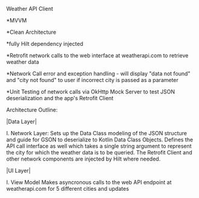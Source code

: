 Weather API Client

*MVVM 

*Clean Architecture 

*fully Hilt dependency injected 

*Retrofit network calls to the web interface at weatherapi.com to retrieve weather data 

*Network Call error and exception handling - will display "data not found" and "city not found" to user if incorrect city is passed as a parameter

*Unit Testing of network calls via OkHttp Mock Server to test JSON deserialization and the app's Retrofit Client

Architecture Outline:

|Data Layer|

I. Network Layer: 
Sets up the Data Class modeling of the JSON structure and guide for GSON to deserialize to Kotlin Data Class Objects. Defines the API call interface as well
which takes a single string argument to represent the city for which the weather data is to be queried. The Retrofit Client and other network components
are injected by Hilt where needed.

|UI Layer|

I. View Model
Makes asyncronous calls to the web API endpoint at weatherapi.com for 5 different cities and updates 

